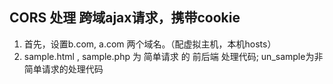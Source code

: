 ## CORS 处理 跨域ajax请求，携带cookie

1. 首先，设置b.com, a.com 两个域名。（配虚拟主机，本机hosts）
2. sample.html , sample.php 为 简单请求 的 前后端 处理代码; un_sample为非简单请求的处理代码

